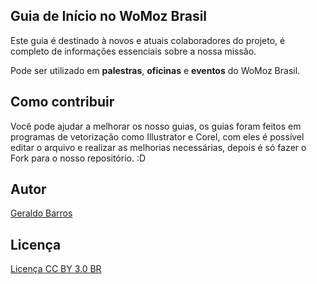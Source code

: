 ## Guia de Início no WoMoz Brasil

Este guia é destinado à novos e atuais colaboradores do projeto, é completo de informações essenciais sobre a nossa missão.

Pode ser utilizado em **palestras**, **oficinas** e **eventos** do WoMoz Brasil.

## Como contribuir
Você pode ajudar a melhorar os nosso guias, os guias foram feitos em programas de vetorização como Illustrator e Corel, com eles é possível editar o arquivo e realizar as melhorias necessárias, depois é só fazer o Fork para o nosso repositório. :D

## Autor

[Geraldo Barros](https://github.com/barrostecnologia)

## Licença

[Licença CC BY 3.0 BR](LICENSE)
